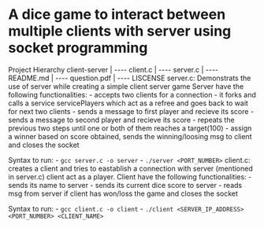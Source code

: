 # A dice game to interact between multiple clients with server using socket programming

Project Hierarchy
client-server
    |
    ---- client.c
    |
    ---- server.c
    |
    ---- README.md
    |
    ---- question.pdf
    |
    ---- LISCENSE
server.c: Demonstrats the use of server while creating a simple client server game
Server have the following functionalities:
    - accepts two clients for a connection
    - it forks and calls a service servicePlayers which act as a refree and goes back to wait for next two clients
    - sends a message to first player and recieve its score
    - sends a message to second player and recieve its score
    - repeats the previous two steps until one or both of them reaches a target(100)
    - assign a winner based on score obtained, sends the winning/loosing msg to client and closes the socket

Syntax to run:
    - `gcc server.c -o server`
    - `./server <PORT_NUMBER>`
client.c: creates a client and tries to eastablish a connection with server (mentioned in server.c) client act as a player.
Client have the following functionalities:
    - sends its name to server
    - sends its current dice score to server
    - reads msg from server if client has won/loss the game and closes the socket

Syntax to run: 
    - `gcc client.c -o client`
    - `./client <SERVER_IP_ADDRESS> <PORT_NUMBER> <CLIENT_NAME>`

